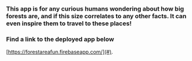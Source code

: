 ### This app is for any curious humans wondering about how big forests are, and if this size correlates to any other facts. It can even inspire them to travel to these places!

### Find a link to the deployed app below

[https://forestareafun.firebaseapp.com/](#).
